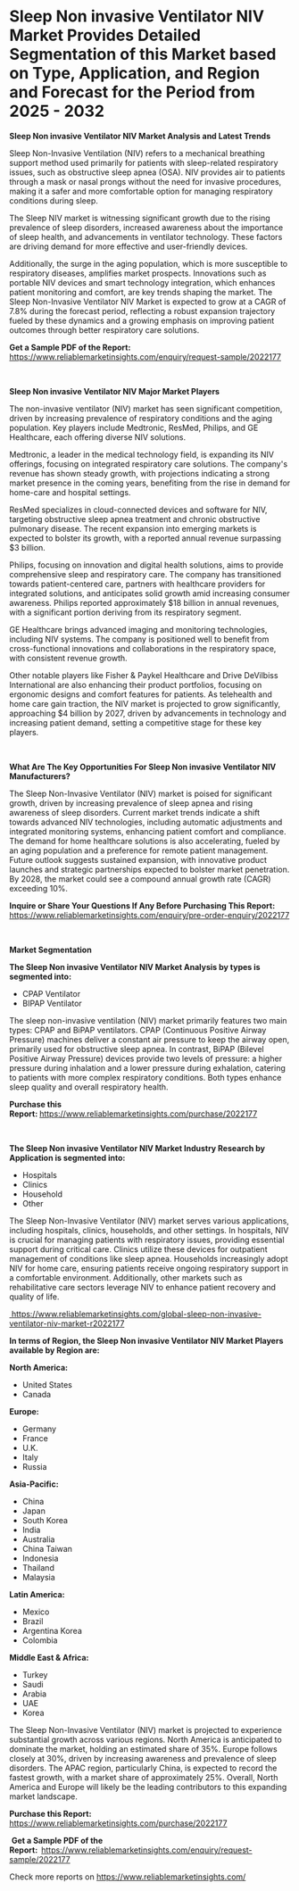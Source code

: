 <p><h1>Sleep Non invasive Ventilator NIV Market Provides Detailed Segmentation of this Market based on Type, Application, and Region and Forecast for the Period from 2025 - 2032</h1></p><p><strong>Sleep Non invasive Ventilator NIV Market Analysis and Latest Trends</strong></p>
<p><p>Sleep Non-Invasive Ventilation (NIV) refers to a mechanical breathing support method used primarily for patients with sleep-related respiratory issues, such as obstructive sleep apnea (OSA). NIV provides air to patients through a mask or nasal prongs without the need for invasive procedures, making it a safer and more comfortable option for managing respiratory conditions during sleep. </p><p>The Sleep NIV market is witnessing significant growth due to the rising prevalence of sleep disorders, increased awareness about the importance of sleep health, and advancements in ventilator technology. These factors are driving demand for more effective and user-friendly devices. </p><p>Additionally, the surge in the aging population, which is more susceptible to respiratory diseases, amplifies market prospects. Innovations such as portable NIV devices and smart technology integration, which enhances patient monitoring and comfort, are key trends shaping the market. The Sleep Non-Invasive Ventilator NIV Market is expected to grow at a CAGR of 7.8% during the forecast period, reflecting a robust expansion trajectory fueled by these dynamics and a growing emphasis on improving patient outcomes through better respiratory care solutions.</p></p>
<p><strong>Get a Sample PDF of the Report:&nbsp;</strong> <a href="https://www.reliablemarketinsights.com/enquiry/request-sample/2022177?utm_campaign=1166&utm_medium=2&utm_source=Github&utm_content=ia&utm_term=29032025&utm_id=sleep-non-invasive-ventilator-niv">https://www.reliablemarketinsights.com/enquiry/request-sample/2022177</a></p>
<p>&nbsp;</p>
<p><strong>Sleep Non invasive Ventilator NIV Major Market Players</strong></p>
<p><p>The non-invasive ventilator (NIV) market has seen significant competition, driven by increasing prevalence of respiratory conditions and the aging population. Key players include Medtronic, ResMed, Philips, and GE Healthcare, each offering diverse NIV solutions.</p><p>Medtronic, a leader in the medical technology field, is expanding its NIV offerings, focusing on integrated respiratory care solutions. The company's revenue has shown steady growth, with projections indicating a strong market presence in the coming years, benefiting from the rise in demand for home-care and hospital settings.</p><p>ResMed specializes in cloud-connected devices and software for NIV, targeting obstructive sleep apnea treatment and chronic obstructive pulmonary disease. The recent expansion into emerging markets is expected to bolster its growth, with a reported annual revenue surpassing $3 billion.</p><p>Philips, focusing on innovation and digital health solutions, aims to provide comprehensive sleep and respiratory care. The company has transitioned towards patient-centered care, partners with healthcare providers for integrated solutions, and anticipates solid growth amid increasing consumer awareness. Philips reported approximately $18 billion in annual revenues, with a significant portion deriving from its respiratory segment.</p><p>GE Healthcare brings advanced imaging and monitoring technologies, including NIV systems. The company is positioned well to benefit from cross-functional innovations and collaborations in the respiratory space, with consistent revenue growth.</p><p>Other notable players like Fisher & Paykel Healthcare and Drive DeVilbiss International are also enhancing their product portfolios, focusing on ergonomic designs and comfort features for patients. As telehealth and home care gain traction, the NIV market is projected to grow significantly, approaching $4 billion by 2027, driven by advancements in technology and increasing patient demand, setting a competitive stage for these key players.</p></p>
<p>&nbsp;</p>
<p><strong>What Are The Key Opportunities For Sleep Non invasive Ventilator NIV Manufacturers?</strong></p>
<p><p>The Sleep Non-Invasive Ventilator (NIV) market is poised for significant growth, driven by increasing prevalence of sleep apnea and rising awareness of sleep disorders. Current market trends indicate a shift towards advanced NIV technologies, including automatic adjustments and integrated monitoring systems, enhancing patient comfort and compliance. The demand for home healthcare solutions is also accelerating, fueled by an aging population and a preference for remote patient management. Future outlook suggests sustained expansion, with innovative product launches and strategic partnerships expected to bolster market penetration. By 2028, the market could see a compound annual growth rate (CAGR) exceeding 10%.</p></p>
<p><strong>Inquire or Share Your Questions If Any Before Purchasing This Report:</strong> <a href="https://www.reliablemarketinsights.com/enquiry/pre-order-enquiry/2022177?utm_campaign=1166&utm_medium=2&utm_source=Github&utm_content=ia&utm_term=29032025&utm_id=sleep-non-invasive-ventilator-niv">https://www.reliablemarketinsights.com/enquiry/pre-order-enquiry/2022177</a></p>
<p>&nbsp;</p>
<p><strong>Market Segmentation</strong></p>
<p><strong>The Sleep Non invasive Ventilator NIV Market Analysis by types is segmented into:</strong></p>
<p><ul><li>CPAP Ventilator</li><li>BIPAP Ventilator</li></ul></p>
<p><p>The sleep non-invasive ventilation (NIV) market primarily features two main types: CPAP and BiPAP ventilators. CPAP (Continuous Positive Airway Pressure) machines deliver a constant air pressure to keep the airway open, primarily used for obstructive sleep apnea. In contrast, BiPAP (Bilevel Positive Airway Pressure) devices provide two levels of pressure: a higher pressure during inhalation and a lower pressure during exhalation, catering to patients with more complex respiratory conditions. Both types enhance sleep quality and overall respiratory health.</p></p>
<p><strong>Purchase this Report:&nbsp;</strong><a href="https://www.reliablemarketinsights.com/purchase/2022177?utm_campaign=1166&utm_medium=2&utm_source=Github&utm_content=ia&utm_term=29032025&utm_id=sleep-non-invasive-ventilator-niv">https://www.reliablemarketinsights.com/purchase/2022177</a></p>
<p>&nbsp;</p>
<p><strong>The Sleep Non invasive Ventilator NIV Market Industry Research by Application is segmented into:</strong></p>
<p><ul><li>Hospitals</li><li>Clinics</li><li>Household</li><li>Other</li></ul></p>
<p><p>The Sleep Non-Invasive Ventilator (NIV) market serves various applications, including hospitals, clinics, households, and other settings. In hospitals, NIV is crucial for managing patients with respiratory issues, providing essential support during critical care. Clinics utilize these devices for outpatient management of conditions like sleep apnea. Households increasingly adopt NIV for home care, ensuring patients receive ongoing respiratory support in a comfortable environment. Additionally, other markets such as rehabilitative care sectors leverage NIV to enhance patient recovery and quality of life.</p></p>
<p><a href="https://www.reliablemarketinsights.com/global-sleep-non-invasive-ventilator-niv-market-r2022177?utm_campaign=1166&utm_medium=2&utm_source=Github&utm_content=ia&utm_term=29032025&utm_id=sleep-non-invasive-ventilator-niv">&nbsp;https://www.reliablemarketinsights.com/global-sleep-non-invasive-ventilator-niv-market-r2022177</a></p>
<p><strong>In terms of Region, the Sleep Non invasive Ventilator NIV Market Players available by Region are:</strong></p>
<p>
    <p> <strong> North America: </strong>
        <ul>
            <li>United States</li>
            <li>Canada</li>
        </ul>
        </p> 
    <p> <strong> Europe: </strong>
        <ul>
            <li>Germany</li>
            <li>France</li>
            <li>U.K.</li>
            <li>Italy</li>
            <li>Russia</li>
        </ul>
        </p> 
    <p> <strong> Asia-Pacific: </strong>
        <ul>
            <li>China</li>
            <li>Japan</li>
            <li>South Korea</li>
            <li>India</li>
            <li>Australia</li>
            <li>China Taiwan</li>
            <li>Indonesia</li>
            <li>Thailand</li>
            <li>Malaysia</li>
        </ul>
        </p> 
    <p> <strong> Latin America: </strong>
        <ul>
            <li>Mexico</li>
            <li>Brazil</li>
            <li>Argentina Korea</li>
            <li>Colombia</li>
        </ul>
        </p> 
    <p> <strong> Middle East & Africa: </strong>
        <ul>
            <li>Turkey</li>
            <li>Saudi</li>
            <li>Arabia</li>
            <li>UAE</li>
            <li>Korea</li>
        </ul>
    </p>
    </p>
<p><p>The Sleep Non-Invasive Ventilator (NIV) market is projected to experience substantial growth across various regions. North America is anticipated to dominate the market, holding an estimated share of 35%. Europe follows closely at 30%, driven by increasing awareness and prevalence of sleep disorders. The APAC region, particularly China, is expected to record the fastest growth, with a market share of approximately 25%. Overall, North America and Europe will likely be the leading contributors to this expanding market landscape.</p></p>
<p><strong>Purchase this Report: </strong><a href="https://www.reliablemarketinsights.com/purchase/2022177?utm_campaign=1166&utm_medium=2&utm_source=Github&utm_content=ia&utm_term=29032025&utm_id=sleep-non-invasive-ventilator-niv">https://www.reliablemarketinsights.com/purchase/2022177</a></p>
<p>&nbsp;<strong>Get a Sample PDF of the Report:&nbsp;&nbsp;</strong><a href="https://www.reliablemarketinsights.com/enquiry/request-sample/2022177?utm_campaign=1166&utm_medium=2&utm_source=Github&utm_content=ia&utm_term=29032025&utm_id=sleep-non-invasive-ventilator-niv">https://www.reliablemarketinsights.com/enquiry/request-sample/2022177</a></p>
<p><strong></strong></p>
<p>Check more reports on <a href="https://www.reliablemarketinsights.com/?utm_campaign=1166&utm_medium=2&utm_source=Github&utm_content=ia&utm_term=29032025&utm_id=sleep-non-invasive-ventilator-niv">https://www.reliablemarketinsights.com/</a></p>